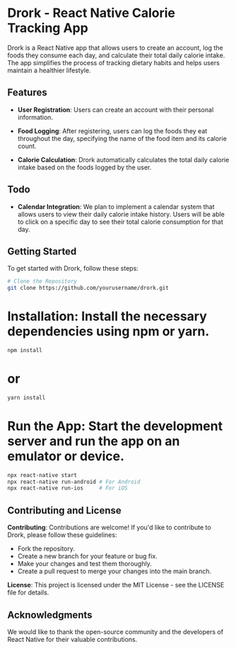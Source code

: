 # Drork - React Native Calorie Tracking App

Drork is a React Native app that allows users to create an account, log the foods they consume each day, and calculate their total daily calorie intake. The app simplifies the process of tracking dietary habits and helps users maintain a healthier lifestyle.

## Features

- **User Registration**: Users can create an account with their personal information.

- **Food Logging**: After registering, users can log the foods they eat throughout the day, specifying the name of the food item and its calorie count.

- **Calorie Calculation**: Drork automatically calculates the total daily calorie intake based on the foods logged by the user.

## Todo

- **Calendar Integration**: We plan to implement a calendar system that allows users to view their daily calorie intake history. Users will be able to click on a specific day to see their total calorie consumption for that day.

## Getting Started

To get started with Drork, follow these steps:

```bash
# Clone the Repository
git clone https://github.com/yourusername/drork.git
````
# Installation: Install the necessary dependencies using npm or yarn.
```bash
npm install
````
# or
```bash
yarn install
````
# Run the App: Start the development server and run the app on an emulator or device.

```bash
npx react-native start
npx react-native run-android # For Android
npx react-native run-ios     # For iOS
````


## Contributing and License
**Contributing**: Contributions are welcome! If you'd like to contribute to Drork, please follow these guidelines:
 - Fork the repository.
 -  Create a new branch for your feature or bug fix.
 -  Make your changes and test them thoroughly.
  - Create a pull request to merge your changes into the main branch.

**License**: This project is licensed under the MIT License - see the LICENSE file for details.

## Acknowledgments

We would like to thank the open-source community and the developers of React Native for their valuable contributions.
